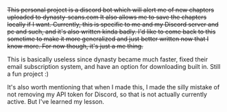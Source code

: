 ~~This personal project is a discord bot which will alert me of new chapters uploaded to dynasty-scans.com
It also allows me to save the chapters locally if I want.
Currently, this is specific to me and my Discord server and pc and such, and it's also written kinda badly.
I'd like to come back to this sometime to make it more generalized and just better written now that I know more. For now though, it's just a me thing.~~

This is basically useless since dynasty became much faster, fixed their email subscription system, and have an option for downloading built in.
Still a fun project :) 

It's also worth mentioning that when I made this, I made the silly mistake of not removing my API token for Discord, so that is not actually currently active. But I've learned my lesson.
